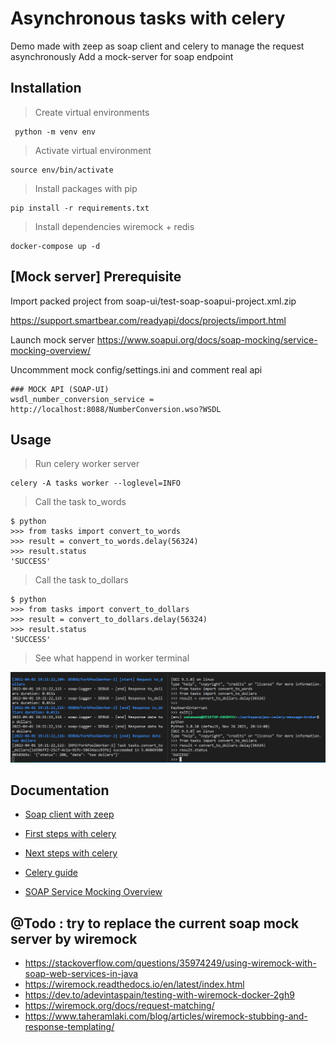 # Asynchronous tasks with celery 
Demo made with zeep as soap client and celery to manage the request asynchronously
Add a mock-server for soap endpoint 

## Installation

> Create virtual environments
```
 python -m venv env
```

> Activate virtual environment
```
source env/bin/activate 
```

> Install packages with pip
```
pip install -r requirements.txt
```

> Install dependencies wiremock + redis 
```
docker-compose up -d
```
## [Mock server] Prerequisite 

Import packed project from soap-ui/test-soap-soapui-project.xml.zip

https://support.smartbear.com/readyapi/docs/projects/import.html

Launch mock server
https://www.soapui.org/docs/soap-mocking/service-mocking-overview/

Uncommment mock config/settings.ini and comment real api 
```
### MOCK API (SOAP-UI)
wsdl_number_conversion_service = http://localhost:8088/NumberConversion.wso?WSDL
```

## Usage
> Run celery worker server

```
celery -A tasks worker --loglevel=INFO
```

> Call the task to_words

```
$ python
>>> from tasks import convert_to_words
>>> result = convert_to_words.delay(56324)
>>> result.status
'SUCCESS'
```

> Call the task to_dollars

```
$ python
>>> from tasks import convert_to_dollars
>>> result = convert_to_dollars.delay(56324)
>>> result.status
'SUCCESS'
```


> See what happend in worker terminal

![Screen](__DOC/screen_worker.jpg)


## Documentation


* [Soap client with zeep](https://docs.python-zeep.org/en/master/)

* [First steps with celery](https://docs.celeryq.dev/en/stable/getting-started/first-steps-with-celery.html#first-steps)

* [Next steps with celery](https://docs.celeryq.dev/en/stable/getting-started/next-steps.html#next-steps)

* [Celery guide](https://docs.celeryq.dev/en/stable/userguide/index.html#guide)

* [SOAP Service Mocking Overview](https://www.soapui.org/docs/soap-mocking/service-mocking-overview/)

## @Todo : try to replace the current soap mock server by wiremock

* https://stackoverflow.com/questions/35974249/using-wiremock-with-soap-web-services-in-java
* https://wiremock.readthedocs.io/en/latest/index.html
* https://dev.to/adevintaspain/testing-with-wiremock-docker-2gh9
* https://wiremock.org/docs/request-matching/
* https://www.taheramlaki.com/blog/articles/wiremock-stubbing-and-response-templating/